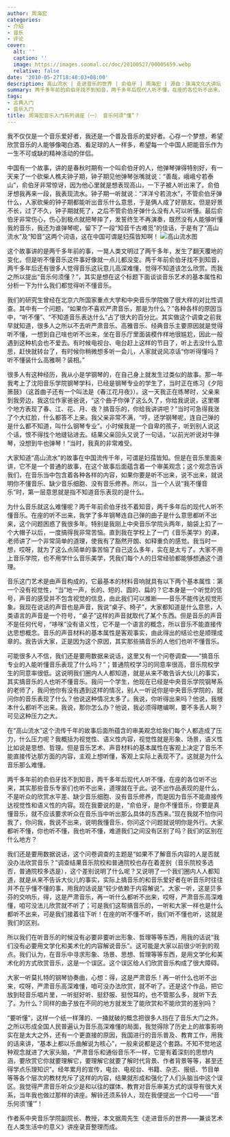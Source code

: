 ```yaml
---
author: 周海宏
categories:
- 介绍
- 音乐
- 评论
cover:
  alt: ''
  caption: ''
  image: https://images.soomal.cc/doc/20100527/00005659.webp
  relative: false
date: '2010-05-27T18:48:03+08:00'
description: 高山流水 | 走进音乐的世界 | 俞伯牙 | 周海宏 | 源自：珠海文化大讲坛 | 版权：转载 |  平均/总评分：08.70/661
summary: 两千多年前的俞伯牙找不到知音，两千多年后现代人听不懂，在座的各位听不出来，其实那些音乐专家们也听不出来，道理就在于此。说不出作品表现的是什么，不是听众的欣赏水平差、缺少音乐细胞、没有音乐修养，而是因为音乐不能直接传达视觉性和语义性的内容。现在我要说的是，“俞伯牙，是你不懂音乐，你要是真懂音乐，就不应该要求听众在音乐当中听出那么具体的东西来。”现在我就不怕你问我了，你问我，我说不出来，说明我懂音乐，你问这个问题就说明你是外行……
tags:
- 古典入门
- 音乐入门
title: 周海宏音乐入门系列讲座（一） 音乐何须“懂”？
---
```


我不仅仅是一个音乐爱好者，我还是一个普及音乐的爱好者。心存一个梦想，希望欣赏音乐的人能够像喝白酒、看足球的人一样多，希望每一个中国人把能音乐作为一生不可或缺的精神活动的伴侣。

中国有一个故事，讲的是春秋时期有一个叫俞伯牙的人，他弹琴弹得特别好，有一天来了一个砍柴人樵夫钟子期，钟子期见他弹琴张嘴就说：“善哉，峨峨兮若泰山”，俞伯牙非常惊讶，因为他心里就是想表现高山，一下子被人听出来了。俞伯牙想我再来一段，我表现流水。钟子期一听就说：“洋洋兮若流水”，不管俞伯牙弹什么，人家砍柴的钟子期都能听出音乐什么意思，于是俩人成了好朋友。但是好景不长，过了不久，钟子期就死了，之后不管俞伯牙弹什么没有人可以听懂。最后俞伯牙非常伤心，伤心到极点就把琴摔了，发誓终生不再演奏，既然没有人能够听懂我的音乐，我还为谁弹琴呢，留下了一段“知音千古难觅”的佳话，于是有了“高山流水”及“知音”这两个词语，这在中国可谓是妇孺皆知啊！
![高山流水图](https://images.soomal.cc/doc/20100527/00005659.webp)





这个故事讲的是两千多年前的事，一晃人类文明过了两千多年，发生了翻天覆地的变化，但是听不懂音乐这件事好像就一点儿都没变。两千年前俞伯牙找不到知音，两千多年后还有很多人觉得音乐这玩意儿高深难懂，觉得不知道该怎么欣赏。而我之所以提出“音乐何须懂？”，其实是想在这个标题下面谈谈音乐艺术的基本属性和分析一下为什么我们都觉得听不懂音乐。

我们的研究生曾经在北京六所国家重点大学和中央音乐学院做了很大样的对比性调查。其中有一个问题，“如果你不喜欢严肃音乐，那是为什么？”各种各样的原因当中，“听不懂”、“不知道音乐表达什么”占了很大的百分比。其实做这个调查之前我早就知道，很多人之所以不去听严肃音乐、高雅音乐、经典音乐主要原因就是觉得听不懂，一想到自己啥也听不出来，坐在音乐厅里面装模作样地很尴尬，因此一般遇到这种机会也不爱去。有时候电视台、电台赶上这样的节目了，听上去没什么意思，赶快就转台了，有时候你稍微想多听一会儿，人家就说风凉话“你听得懂吗？听不懂装什么高雅啊？装相。”

很多人有这种经历，我从小是学钢琴的，在自己身上就发生过类似的故事。那一年我考上了沈阳音乐学院钢琴学科，已经是钢琴专业的学生了，当时正在练习《夕阳箫鼓》（这首曲子还有一个叫法是《春江花月夜》）。这一天我正在练琴时，父亲来到我旁边，我这位作家爸爸说，“这个曲子你弹了这么久了，你给我说说，这里哪个地方表现了春、江、花、月、夜？搞音乐的，你给我讲讲吧？”当时可急得我涨了个大红脸，什么都答不上来。我父亲非常不满，“哼，还学钢琴呢，连自己弹的是什么都不知道，叫什么钢琴专业”。小时候我是一个自卑的孩子，听到别人说这个话，恨不得找个地缝钻进去。结果父亲回头又说了一句话，“以前光听说对牛弹琴，没想到牛也弹琴！”当时，我真的非常难受。

大家知道“高山流水”的故事在中国流传千年，可谓是妇孺皆知。但是在音乐里面来讲，它不是一个普通的故事，在这个故事后面蕴含着一个审美观念；这个观念告诉我们，在音乐当中包含着各种各样的内容，如果你要是听不出来，说不出来，就说明你不懂音乐、缺少音乐细胞、没有音乐修养。所以，当一个人说“我不懂音乐”时，第一层意思就是指不知道音乐表现的是什么。

为什么音乐就这么难懂呢？两千年前俞伯牙找不着知音，两千多年后的现代人听不懂音乐。在座的听不出来，我学了多年钢琴连自己弹的曲子是什么意思都听不出来，这个问题困惑了我很多年。特别是我刚上中央音乐学院头两年，脑袋上扣了一个大帽子以后，一度搞得我非常苦恼。直到我在学校上了一门《音乐美学》的课，老师讲了一个非常简单的道理，使我有了豁然开朗、如释重负的感觉。我当时一想，哎呀，就为了这么点简单的事苦恼了自己这么多年，实在是太亏了。大家不用上音乐学院，也不用学什么音乐美学，凭我们每个人的日常经验都能够想通这个道理。

音乐这门艺术是由声音构成的，它最基本的材料音响就具有以下两个基本属性：第一个没有视觉性，“当”地一声，长的、短的、圆的、扁的？它本身是一个听觉的信号，声音的感受并不包含视觉的信息，由此我们可以推断――音乐不能传达视觉形象。我现在说话的声音也是声音，我说“桌子、椅子”，大家都知道是什么意思，人类语言的声音是一个符号，“桌子”这样的声音就取代了某个东西。但是音乐的声音不是任何代号，“哆咪”没有语义性，它不是一个语言的概念，所以音乐不能直接传达思想概念。音乐的声音材料的基本属性是客观事实，由此得出的结论也是顺理成章的。我告诉大家，正是因为这个原因，其实那些搞音乐的人他们也听不懂音乐。

可能很多人不信，我们还是要用数据来说话，这里又有一个问卷调查――“搞音乐专业的人能听懂音乐表现了什么吗？”；普通院校学习的同意率很高，音乐院校学生的同意率很低。这说明我们圈内人人都知道，就是从来不敢告诉大伙儿的事实，其实搞音乐的人也听不懂音乐。我问一个学生，他现在已经是中央音乐学院钢琴系的老师了，我问他你有没有遇到这样的情况，别人一听说你是中央音乐学院的，就问你的音乐表现了什么？他说这种情况太多了。我说，你听得出来吗？他说，我根本什么都听不出来。我说，那你怎么办？他说，我必须得瞎编啊，要不多丢人啊？可见这种压力之大。

在“高山流水”这个流传千年的故事后面所蕴含的审美观念给我们每个人都造成了压力，什么压力呢？我概括为视觉性、语义性内容，视觉性就是形象、场景，语义性比如说是思想、哲理。但是音乐艺术、声音材料的基本属性在客观上决定了音乐不能直接传达那方面的内容，主观上想听懂，客观上实际上表现不了。这就是为什么音乐那么难懂。

两千多年前的俞伯牙找不到知音，两千多年后现代人听不懂，在座的各位听不出来，其实那些音乐专家们也听不出来，道理就在于此。说不出作品表现的是什么，不是听众的欣赏水平差、缺少音乐细胞、没有音乐修养，而是因为音乐不能直接传达视觉性和语义性的内容。现在我要说的是，“俞伯牙，是你不懂音乐，你要是真懂音乐，就不应该要求听众在音乐当中听出那么具体的东西来。”现在我就不怕你问我了，你问我，我说不出来，说明我懂音乐，你问这个问题就说明你是外行。大家都听不懂，你也听不懂，我也听不懂，难道我们之间没有区别了吗？我们的区别在什么地方？

我们还是要用数据说话，这个问卷调查的主题是“如果不了解音乐内容的人是否就没办法欣赏音乐？”调查结果音乐院校和普通院校也存在着差别（音乐院校多选否，普通院校多选是），这个差别说明了什么呢？又说明了一个我们圈内人人都知道，就是从来不告诉大伙儿的事实，实际上搞音乐的和音乐爱好者在听音乐时往往并不在乎懂不懂的事，用我的话说是“较少依赖于内容解说”。大家一听，这是贝多芬的交响乐，得，这是严肃音乐，再一听什么都听不出来，哎呀，严肃音乐高深难懂，咱可没法儿欣赏就不听了；可是我们这帮搞音乐的，一听和大家一样也是什么都听不出来，可是我们接着往下听！在座的听不懂不听，我们听不懂也听，这就是我们的区别。

所以我们在听音乐的时候没有必要非要听出形象、哲理等等东西，用我的话说“我们没有必要用文学化和美术化的内容解说音乐”。这可能是大家以前很少听到的观点。我们认为，在音乐中寻求形象、场景、思想、哲理等等东西，是用文学化和美术化的方式欣赏音乐，这是一个误区。这个误区给人们欣赏音乐构成了很大障碍。

大家一听莫扎特的钢琴协奏曲，心想：得，这是严肃音乐！再一听什么也听不出来，哎呀，严肃音乐高深难懂，咱可没办法欣赏，就不听了。还是这个作品，把它放到轻音乐唱片里，一听挺好听、挺舒服、挺悦耳的，也不管那么多，就听下去了。为什么？同样的曲子放在不同的地方就发生了能欣赏和不能欣赏的差别吗？

“要听懂”，这样一个纸一样薄的、一捅就破的概念把很多人挡在了音乐大门之外。之所以形成全国人民普遍认为音乐高深难懂的局面，我觉得除了历史上的故事影响实在是太大之外，还有一个更直接的原因，我国进行的音乐普及、教育工作，用我的话来讲，“基本上都以乐曲解说为核心”，一般来说都是这个套路。不知不觉地这种观念就进了大家头脑，“严肃音乐和通俗音乐不一样，它是有着深刻的思想内涵，要欣赏它你就要理解它，要理解它就要了解时代背景、作者背景等等，甚至还得学点乐理知识”。经年累月的宣传，电台、电视台、书籍、杂志、报纸、节目单等等各个层次的教材充斥了这样的内容，结果就形成和强化了人们头脑当中这个误区。我觉得严肃音乐听众少是和以往的媒体、教育对音乐审美方式的误导有很大关系，当年我也做过那样的讲座。解铃还须系铃人，现在我便提出一个口号――“音乐何须‘懂’”！

作者系中央音乐学院副院长、教授，本文据周先生《走进音乐的世界――兼谈艺术在人类生活中的意义》讲座录音整理而成。